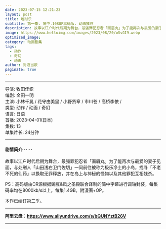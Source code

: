 ```yaml
---
date: 2023-07-15 12:21:23
layout: post
title: 地狱乐
subtitle: 第一季. 简中.1080P高码版. 动画推荐
description: 故事以江户时代后期为舞台，最强罪犯忍者「画眉丸」为了能再次与最爱的妻子见面，与处刑人「山田浅右卫门佐切」一同前往被称为极乐净土的小岛，找寻「不老不死的仙药」以换取无罪释放....
image: https://www.helloimg.com/images/2023/08/20/oSvGI9.webp
optimized_image: 
category: 动画剧集
tags:
  - 动作
  - 奇幻
  - 动画
author: 对酒当歌
paginate: true
---
```


---

导演: 牧田佳织  
编剧: 金田一明  
主演: 小林千晃 / 花守由美里 / 小野贤章 / 市川苍 / 高桥李依 /  
类型: 动作 / 动画 / 奇幻  
语言: 日语  
首播: 2023-04-01(日本)  
集数: 13  
单集片长: 24分钟  

---

#### 剧情简介 · · · ·

故事以江户时代后期为舞台，最强罪犯忍者「画眉丸」为了能再次与最爱的妻子见面，与处刑人「山田浅右卫门佐切」一同前往被称为极乐净土的小岛，找寻「不老不死的仙药」以换取无罪释放，并在岛上与神秘的怪物以及其他罪犯互相残杀。

PS：高码版由CR源根据豌豆&风之圣殿联合译制的简中字幕进行调轴封装，每集码率均在8000kb/s以上，每集1.4GB，附漫画+OP。

本作已续订第二季。

---

**阿里云盘：<https://www.aliyundrive.com/s/bQUNYztB26V>**

---
